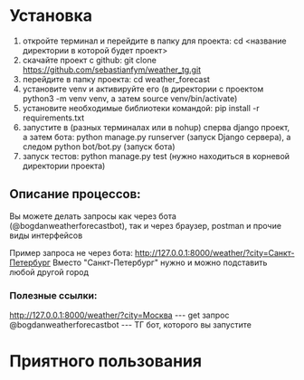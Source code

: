 # Установка
1. откройте терминал и перейдите в папку для проекта: cd <название директории в которой будет проект>
2. скачайте проект с github: git clone https://github.com/sebastianfym/weather_tg.git
3. перейдите в папку проекта: cd weather_forecast
4. установите venv и активируйте его (в директории с проектом python3 -m venv venv, а затем source venv/bin/activate)
5. установите необходимые библиотеки командой: pip install -r requirements.txt
6. запустите в (разных терминалах или в nohup) сперва django проект, а затем бота:
   python manage.py runserver (запуск Django сервера), а следом python bot/bot.py (запуск бота)
7. запуск тестов: python manage.py test (нужно находиться в корневой директории проекта)

## Описание процессов:
Вы можете делать запросы как через бота (@bogdanweatherforecastbot), так и через браузер, postman и прочие виды интерфейсов

Пример запроса не через бота: http://127.0.0.1:8000/weather/?city=Санкт-Петербург
Вместо "Санкт-Петербург" нужно и можно подставить любой другой город


### Полезные ссылки:
http://127.0.0.1:8000/weather/?city=Москва --- get запрос 
@bogdanweatherforecastbot --- ТГ бот, которого вы запустите
# Приятного пользования

